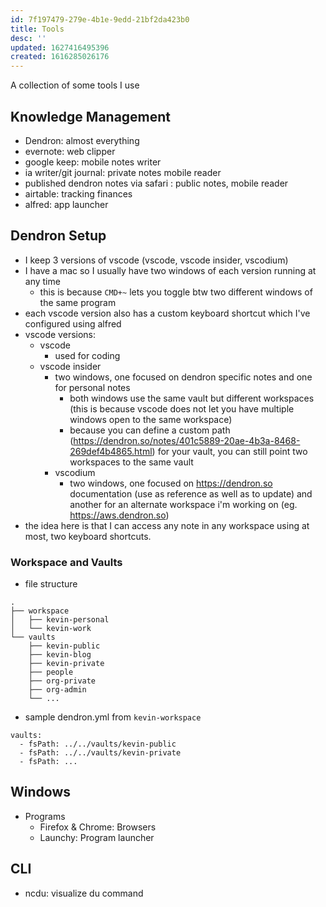 ```yaml
---
id: 7f197479-279e-4b1e-9edd-21bf2da423b0
title: Tools
desc: ''
updated: 1627416495396
created: 1616285026176
---
```


A collection of some tools I use

## Knowledge Management
- Dendron: almost everything
- evernote: web clipper
- google keep: mobile notes writer
- ia writer/git journal: private notes mobile reader
- published dendron notes via safari : public notes, mobile reader
- airtable: tracking finances
- alfred: app launcher

## Dendron Setup
- I keep 3 versions of vscode (vscode, vscode insider, vscodium)
- I have a mac so I usually have two windows of each version running at any time 
    - this is because `CMD+~` lets you toggle btw two different windows of the same program
- each vscode version also has a custom keyboard shortcut which I've configured using alfred
- vscode versions:
  - vscode
    - used for coding
  - vscode insider
    - two windows, one focused on dendron specific notes and one for personal notes
        - both windows use the same vault but different workspaces (this is because vscode does not let you have multiple windows open to the same workspace)
        - because you can define a custom path (<https://dendron.so/notes/401c5889-20ae-4b3a-8468-269def4b4865.html>) for your vault, you can still point two workspaces to the same vault
    - vscodium
        - two windows, one focused on <https://dendron.so> documentation (use as reference as well as to update) and another for an alternate workspace i'm working on (eg. <https://aws.dendron.so>)
- the idea here is that I can access any note in any workspace using at most, two keyboard shortcuts.

### Workspace and Vaults
- file structure
```
.
├── workspace
│   ├── kevin-personal
│   └── kevin-work
└── vaults
    ├── kevin-public
    ├── kevin-blog
    ├── kevin-private
    ├── people
    ├── org-private
    ├── org-admin
    └── ...

```
- sample dendron.yml from `kevin-workspace`
```
vaults:
  - fsPath: ../../vaults/kevin-public
  - fsPath: ../../vaults/kevin-private
  - fsPath: ...

```


## Windows
- Programs
  - Firefox & Chrome: Browsers
  - Launchy: Program launcher


## CLI

- ncdu: visualize du command